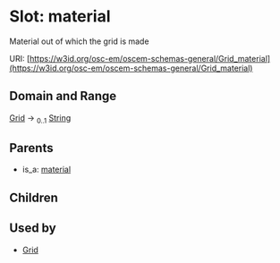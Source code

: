 
# Slot: material

Material out of which the grid is made

URI: [https://w3id.org/osc-em/oscem-schemas-general/Grid_material](https://w3id.org/osc-em/oscem-schemas-general/Grid_material)


## Domain and Range

[Grid](Grid.md) &#8594;  <sub>0..1</sub> [String](types/String.md)

## Parents

 *  is_a: [material](material.md)

## Children


## Used by

 * [Grid](Grid.md)
